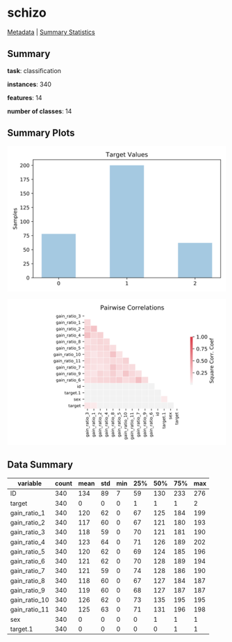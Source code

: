 # schizo

[Metadata](metadata.yaml) | [Summary Statistics](summary_stats.csv)

## Summary

**task**: classification

**instances**: 340

**features**: 14

**number of classes**: 14

## Summary Plots

![Labels](label.svg)

![Corr](corr.svg)

## Data Summary

|	variable	|	count	|	mean	|	std	|	min	|	25%	|	50%	|	75%	|	max|
| --- | --- | --- | --- | --- | --- | --- | --- | --- |
|	ID	|	340	|	134	|	89	|	7	|	59	|	130	|	233	|	276
|	target	|	340	|	0	|	0	|	0	|	1	|	1	|	1	|	2
|	gain_ratio_1	|	340	|	120	|	62	|	0	|	67	|	125	|	184	|	199
|	gain_ratio_2	|	340	|	117	|	60	|	0	|	67	|	121	|	180	|	193
|	gain_ratio_3	|	340	|	118	|	59	|	0	|	70	|	121	|	181	|	190
|	gain_ratio_4	|	340	|	123	|	64	|	0	|	71	|	126	|	189	|	202
|	gain_ratio_5	|	340	|	120	|	62	|	0	|	69	|	124	|	185	|	196
|	gain_ratio_6	|	340	|	121	|	62	|	0	|	70	|	128	|	189	|	194
|	gain_ratio_7	|	340	|	121	|	59	|	0	|	74	|	128	|	186	|	190
|	gain_ratio_8	|	340	|	118	|	60	|	0	|	67	|	127	|	184	|	187
|	gain_ratio_9	|	340	|	119	|	60	|	0	|	68	|	127	|	187	|	187
|	gain_ratio_10	|	340	|	126	|	62	|	0	|	73	|	135	|	195	|	195
|	gain_ratio_11	|	340	|	125	|	63	|	0	|	71	|	131	|	196	|	198
|	sex	|	340	|	0	|	0	|	0	|	0	|	1	|	1	|	1
|	target.1	|	340	|	0	|	0	|	0	|	0	|	0	|	1	|	1
